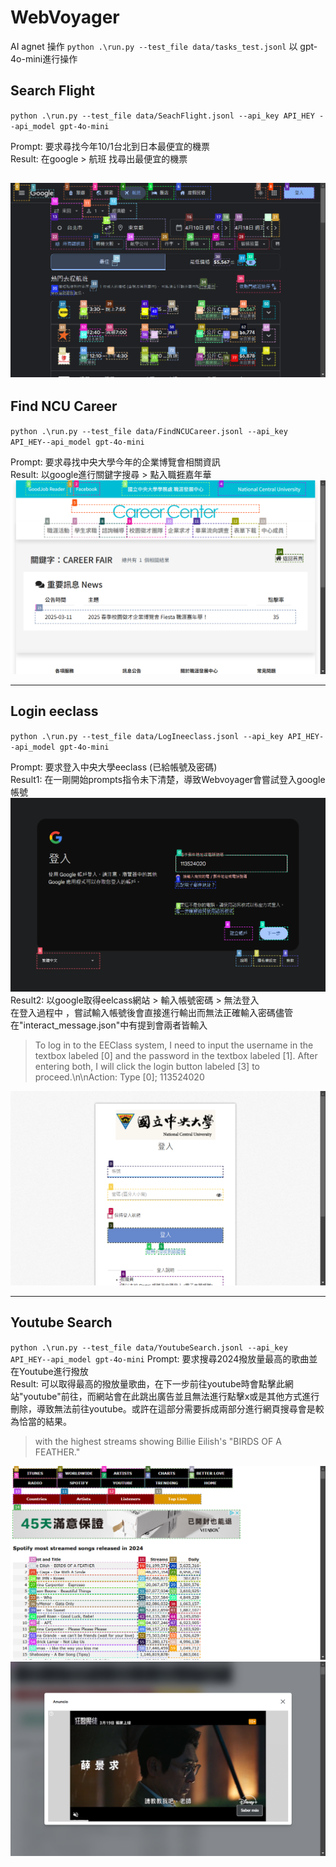 # WebVoyager  
AI agnet 操作
` python .\run.py --test_file data/tasks_test.jsonl `
以 gpt-4o-mini進行操作   

## Search Flight  

` python .\run.py --test_file data/SeachFlight.jsonl --api_key API_HEY --api_model gpt-4o-mini `  

Prompt: 要求尋找今年10/1台北到日本最便宜的機票   
Result: 在google > 航班 找尋出最便宜的機票   

![Search Fight](results/20250312_15_53_50/taskSearchFlight/screenshot5.png)  
---
## Find NCU Career  
` python .\run.py --test_file data/FindNCUCareer.jsonl --api_key API_HEY--api_model gpt-4o-mini `

Prompt: 要求尋找中央大學今年的企業博覽會相關資訊   
Result: 以google進行關鍵字搜尋 > 點入職捱嘉年華   
![Find NCU Career](results/20250312_15_50_44/taskFindNCUCareer/screenshot5.png)

---
## Login eeclass  
` python .\run.py --test_file data/LogIneeclass.jsonl --api_key API_HEY--api_model gpt-4o-mini `

Prompt: 要求登入中央大學eeclass (已給帳號及密碼)   
Result1: 在一剛開始prompts指令未下清楚，導致Webvoyager會嘗試登入google帳號  
![Login google](results/20250312_15_32_27/taskLogInEEclass/screenshot4.png) 
Result2: 以google取得eelcass網站 > 輸入帳號密碼 > 無法登入  
在登入過程中 ，嘗試輸入帳號後會直接進行輸出而無法正確輸入密碼儘管在"interact_message.json"中有提到會兩者皆輸入   
>To log in to the EEClass system, I need to input the username in the textbox labeled [0] and the password in the textbox labeled [1]. After entering both, I will click the login button labeled [3] to proceed.\n\nAction: Type [0]; 113524020

![Login eeclass](results/20250312_15_34_23/taskLogInEEclass/screenshot5.png)

---
## Youtube Search  
` python .\run.py --test_file data/YoutubeSearch.jsonl --api_key API_HEY--api_model gpt-4o-mini `
Prompt: 要求搜尋2024撥放量最高的歌曲並在Youtube進行撥放    
Result: 可以取得最高的撥放量歌曲，在下一步前往youtube時會點擊此網站"youtube"前往，而網站會在此跳出廣告並且無法進行點擊x或是其他方式進行刪除，導致無法前往youtube。或許在這部分需要拆成兩部分進行網頁搜尋會是較為恰當的結果。
> with the highest streams showing Billie Eilish's \"BIRDS OF A FEATHER.\"

![Youtube Search](results/20250312_15_42_01/taskYoutubeSearch/screenshot4.png)
![AD](results/20250312_15_42_01/taskYoutubeSearch/screenshot5.png)
